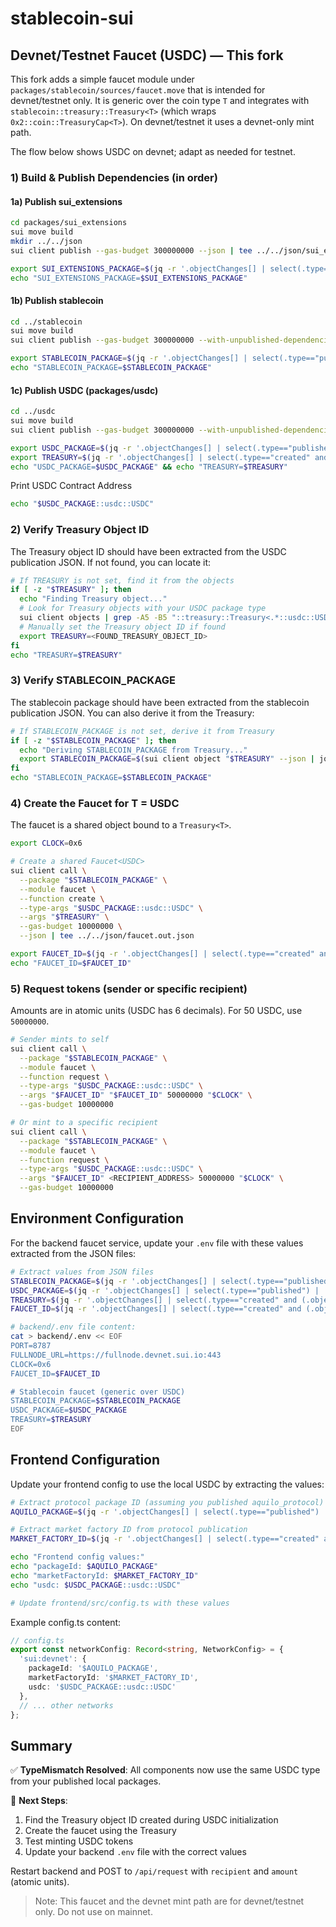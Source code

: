 # stablecoin-sui

## Devnet/Testnet Faucet (USDC) — This fork

This fork adds a simple faucet module under `packages/stablecoin/sources/faucet.move` that is intended for devnet/testnet only. It is generic over the coin type `T` and integrates with `stablecoin::treasury::Treasury<T>` (which wraps `0x2::coin::TreasuryCap<T>`). On devnet/testnet it uses a devnet-only mint path.

The flow below shows USDC on devnet; adapt as needed for testnet.

### 1) Build & Publish Dependencies (in order)

#### 1a) Publish sui_extensions
```bash
cd packages/sui_extensions
sui move build
mkdir ../../json
sui client publish --gas-budget 300000000 --json | tee ../../json/sui_extensions.out.json

export SUI_EXTENSIONS_PACKAGE=$(jq -r '.objectChanges[] | select(.type=="published") | .packageId' ../../json/sui_extensions.out.json)
echo "SUI_EXTENSIONS_PACKAGE=$SUI_EXTENSIONS_PACKAGE"
```

#### 1b) Publish stablecoin
```bash
cd ../stablecoin
sui move build
sui client publish --gas-budget 300000000 --with-unpublished-dependencies --json | tee ../../json/stablecoin.out.json

export STABLECOIN_PACKAGE=$(jq -r '.objectChanges[] | select(.type=="published") | .packageId' ../../json/stablecoin.out.json)
echo "STABLECOIN_PACKAGE=$STABLECOIN_PACKAGE"
```

#### 1c) Publish USDC (packages/usdc)

```bash
cd ../usdc
sui move build
sui client publish --gas-budget 300000000 --with-unpublished-dependencies --json | tee ../../json/usdc.out.json

export USDC_PACKAGE=$(jq -r '.objectChanges[] | select(.type=="published") | .packageId' ../../json/usdc.out.json)
export TREASURY=$(jq -r '.objectChanges[] | select(.type=="created" and (.objectType|test("::treasury::Treasury<.*::usdc::USDC>"))) | .objectId' ../../json/usdc.out.json)
echo "USDC_PACKAGE=$USDC_PACKAGE" && echo "TREASURY=$TREASURY"
```

Print USDC Contract Address
```bash
echo "$USDC_PACKAGE::usdc::USDC"
```

### 2) Verify Treasury Object ID

The Treasury object ID should have been extracted from the USDC publication JSON. If not found, you can locate it:

```bash
# If TREASURY is not set, find it from the objects
if [ -z "$TREASURY" ]; then
  echo "Finding Treasury object..."
  # Look for Treasury objects with your USDC package type
  sui client objects | grep -A5 -B5 "::treasury::Treasury<.*::usdc::USDC>"
  # Manually set the Treasury object ID if found
  export TREASURY=<FOUND_TREASURY_OBJECT_ID>
fi
echo "TREASURY=$TREASURY"
```

### 3) Verify STABLECOIN_PACKAGE

The stablecoin package should have been extracted from the stablecoin publication JSON. You can also derive it from the Treasury:

```bash
# If STABLECOIN_PACKAGE is not set, derive it from Treasury
if [ -z "$STABLECOIN_PACKAGE" ]; then
  echo "Deriving STABLECOIN_PACKAGE from Treasury..."
  export STABLECOIN_PACKAGE=$(sui client object "$TREASURY" --json | jq -r '(.data.type // .type) | split("::")[0]')
fi
echo "STABLECOIN_PACKAGE=$STABLECOIN_PACKAGE"
```

### 4) Create the Faucet for T = USDC

The faucet is a shared object bound to a `Treasury<T>`.

```bash
export CLOCK=0x6

# Create a shared Faucet<USDC>
sui client call \
  --package "$STABLECOIN_PACKAGE" \
  --module faucet \
  --function create \
  --type-args "$USDC_PACKAGE::usdc::USDC" \
  --args "$TREASURY" \
  --gas-budget 10000000 \
  --json | tee ../../json/faucet.out.json

export FAUCET_ID=$(jq -r '.objectChanges[] | select(.type=="created" and (.objectType|test("::faucet::Faucet<.*::usdc::USDC>"))) | .objectId' ../../json/faucet.out.json)
echo "FAUCET_ID=$FAUCET_ID"
```

### 5) Request tokens (sender or specific recipient)

Amounts are in atomic units (USDC has 6 decimals). For 50 USDC, use `50000000`.

```bash
# Sender mints to self
sui client call \
  --package "$STABLECOIN_PACKAGE" \
  --module faucet \
  --function request \
  --type-args "$USDC_PACKAGE::usdc::USDC" \
  --args "$FAUCET_ID" "$FAUCET_ID" 50000000 "$CLOCK" \
  --gas-budget 10000000

# Or mint to a specific recipient
sui client call \
  --package "$STABLECOIN_PACKAGE" \
  --module faucet \
  --function request \
  --type-args "$USDC_PACKAGE::usdc::USDC" \
  --args "$FAUCET_ID" <RECIPIENT_ADDRESS> 50000000 "$CLOCK" \
  --gas-budget 10000000
```

## Environment Configuration

For the backend faucet service, update your `.env` file with these values extracted from the JSON files:

```bash
# Extract values from JSON files
STABLECOIN_PACKAGE=$(jq -r '.objectChanges[] | select(.type=="published") | .packageId' ../../json/stablecoin.out.json)
USDC_PACKAGE=$(jq -r '.objectChanges[] | select(.type=="published") | .packageId' ../../json/usdc.out.json)
TREASURY=$(jq -r '.objectChanges[] | select(.type=="created" and (.objectType|test("::treasury::Treasury<.*::usdc::USDC>"))) | .objectId' ../../json/usdc.out.json)
FAUCET_ID=$(jq -r '.objectChanges[] | select(.type=="created" and (.objectType|test("::faucet::Faucet<.*::usdc::USDC>"))) | .objectId' ../../json/faucet.out.json)

# backend/.env file content:
cat > backend/.env << EOF
PORT=8787
FULLNODE_URL=https://fullnode.devnet.sui.io:443
CLOCK=0x6
FAUCET_ID=$FAUCET_ID

# Stablecoin faucet (generic over USDC)
STABLECOIN_PACKAGE=$STABLECOIN_PACKAGE
USDC_PACKAGE=$USDC_PACKAGE
TREASURY=$TREASURY
EOF
```

## Frontend Configuration

Update your frontend config to use the local USDC by extracting the values:

```bash
# Extract protocol package ID (assuming you published aquilo_protocol)
AQUILO_PACKAGE=$(jq -r '.objectChanges[] | select(.type=="published") | .packageId' ../../json/aquilo_protocol.out.json)

# Extract market factory ID from protocol publication
MARKET_FACTORY_ID=$(jq -r '.objectChanges[] | select(.type=="created" and (.objectType|test("::market_factory::MarketFactory"))) | .objectId' ../../json/aquilo_protocol.out.json)

echo "Frontend config values:"
echo "packageId: $AQUILO_PACKAGE"
echo "marketFactoryId: $MARKET_FACTORY_ID"
echo "usdc: $USDC_PACKAGE::usdc::USDC"

# Update frontend/src/config.ts with these values
```

Example config.ts content:
```typescript
// config.ts
export const networkConfig: Record<string, NetworkConfig> = {
  'sui:devnet': {
    packageId: '$AQUILO_PACKAGE',
    marketFactoryId: '$MARKET_FACTORY_ID',
    usdc: '$USDC_PACKAGE::usdc::USDC'
  },
  // ... other networks
};
```

## Summary

✅ **TypeMismatch Resolved**: All components now use the same USDC type from your published local packages.

🔄 **Next Steps**:
1. Find the Treasury object ID created during USDC initialization
2. Create the faucet using the Treasury
3. Test minting USDC tokens
4. Update your backend `.env` file with the correct values

Restart backend and POST to `/api/request` with `recipient` and `amount` (atomic units).

> Note: This faucet and the devnet mint path are for devnet/testnet only. Do not use on mainnet.

